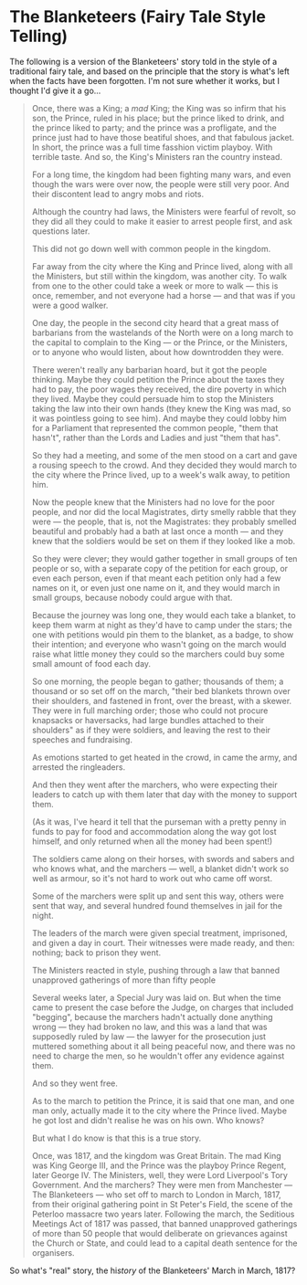 # The Blanketeers (Fairy Tale Style Telling)

The following is a version of the Blanketeers' story told in the style of a traditional fairy tale, and based on the principle that the story is what's left when the facts have been forgotten. I'm not sure whether it works, but I thought I'd give it a go...

> Once, there was a King; a *mad* King; the King was so infirm that his son, the Prince, ruled in his place; but the prince liked to drink, and the prince liked to party; and the prince was a profligate, and the prince just had to have those beatiful shoes, and that fabulous jacket. In short, the prince was a full time fasshion victim playboy. With terrible taste. And so, the King's Ministers ran the country instead.
>
> For a long time, the kingdom had been fighting many wars, and even though the wars were over now, the people were still very poor. And their discontent lead to angry mobs and riots.
>
> Although the country had laws, the Ministers were fearful of revolt, so they did all they could to make it easier to arrest people first, and ask questions later.
>
> This did not go down well with common people in the kingdom.
>
> Far away from the city where the King and Prince lived, along with all the Ministers, but still within the kingdom, was another city. To walk from one to the other could take a week or more to walk — this is once, remember, and not everyone had a horse — and that was if you were a good walker.
>
> One day, the people in the second city heard that a great mass of barbarians from the wastelands of the North were on a long march to the capital to complain to the King — or the Prince, or the Ministers, or to anyone who would listen, about how downtrodden they were.
>
> There weren't really any barbarian hoard, but it got the people thinking. Maybe they could petition the Prince about the taxes they had to pay, the poor wages they received, the dire poverty in which they lived. Maybe they could persuade him to stop the Ministers taking the law into their own hands (they knew the King was mad, so it was pointless going to see him). And maybe they could lobby him for a Parliament that represented the common people, "them that hasn't", rather than the Lords and Ladies and just "them that has".
>
> So they had a meeting, and some of the men stood on a cart and gave a rousing speech to the crowd. And they decided they would march to the city where the Prince lived, up to a week's walk away, to petition him.
>
> Now the people knew that the Ministers had no love for the poor people, and nor did the local Magistrates, dirty smelly rabble that they were — the people, that is, not the Magistrates: they probably smelled beautiful and probably had a bath at last once a month — and they knew that the soldiers would be set on them if they looked like a mob.
>
> So they were clever; they would gather together in small groups of ten people or so, with a separate copy of the petition for each group, or even each person, even if that meant each petition only had a few names on it, or even just one name on it, and they would march in small groups, because nobody could argue with that.
>
> Because the journey was long one, they would each take a blanket, to keep them warm at night as they'd have to camp under the stars; the one with petitions would pin them to the blanket, as a badge, to show their intention; and everyone who wasn't going on the march would raise what little money they could so the marchers could buy some small amount of food each day.
>
> So one morning, the people began to gather; thousands of them; a thousand or so set off on the march, "their bed blankets thrown over their shoulders, and fastened in front, over the breast, with a skewer. They were in full marching order; those who could not procure knapsacks or haversacks, had large bundles attached to their shoulders" as if they were soldiers, and leaving the rest to their speeches and fundraising.
>
> As emotions started to get heated in the crowd, in came the army, and arrested the ringleaders.
>
> And then they went after the marchers, who were expecting their leaders to catch up with them later that day with the money to support them.
>
> (As it was, I've heard it tell that the purseman with a pretty penny in funds to pay for food and accommodation along the way got lost himself, and only returned when all the money had been spent!)
>
> The soldiers came along on their horses, with swords and sabers and who knows what, and the marchers — well, a blanket didn't work so well as armour, so it's not hard to work out who came off worst.
>
> Some of the marchers were split up and sent this way, others were sent that way, and several hundred found themselves in jail for the night.
>
> The leaders of the march were given special treatment, imprisoned, and given a day in court. Their witnesses were made ready, and then: nothing; back to prison they went.
>
> The Ministers reacted in style, pushing through a law that banned unapproved gatherings of more than fifty people
>
> Several weeks later, a Special Jury was laid on. But when the time came to present the case before the Judge, on charges that included "begging", because the marchers hadn't actually done anything wrong — they had broken no law, and this was a land that was supposedly ruled by law — the lawyer for the prosecution just muttered something about it all being peaceful now, and there was no need to charge the men, so he wouldn't offer any evidence against them.
>
> And so they went free.
>
> As to the march to petition the Prince, it is said that one man, and one man only, actually made it to the city where the Prince lived. Maybe he got lost and didn't realise he was on his own. Who knows?
>
> But what I do know is that this is a true story.
>
> Once, was 1817, and the kingdom was Great Britain. The mad King was King George III, and the Prince was the playboy Prince Regent, later George IV. The Ministers, well, they were Lord Liverpool's Tory Government. And the marchers? They were men from Manchester — The Blanketeers — who set off to march to London in March, 1817, from their original gathering point in St Peter's Field, the scene of the Peterloo massacre two years later. Following the march, the Seditious Meetings Act of 1817 was passed, that banned unapproved gatherings of more than 50 people that would deliberate on grievances against the Church or State, and could lead to a capital death sentence for the organisers.

So what's "real" story, the hi*story* of the Blanketeers' March in March, 1817?
